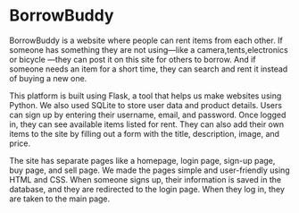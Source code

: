 # BorrowBuddy
BorrowBuddy is a website where people can rent items from each other. If someone has something they are not using—like a camera,tents,electronics or bicycle —they can post it on this site for others to borrow. And if someone needs an item for a short time, they can search and rent it instead of buying a new one.

This platform is built using Flask, a tool that helps us make websites using Python. We also used SQLite to store user data and product details. Users can sign up by entering their username, email, and password. Once logged in, they can see available items listed for rent. They can also add their own items to the site by filling out a form with the title, description, image, and price.

The site has separate pages like a homepage, login page, sign-up page, buy page, and sell page. We made the pages simple and user-friendly using HTML and CSS. When someone signs up, their information is saved in the database, and they are redirected to the login page. When they log in, they are taken to the main page.
